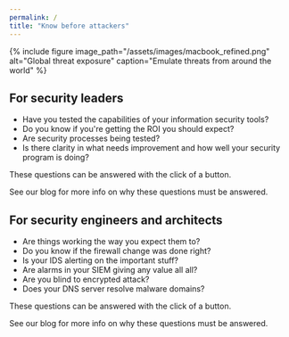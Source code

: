```yaml
---
permalink: /
title: "Know before attackers"
---
```


{% include figure image_path="/assets/images/macbook_refined.png" alt="Global threat exposure" caption="Emulate threats from around the world" %}

## For security leaders
* Have you tested the capabilities of your information security tools? 
* Do you know if you're getting the ROI you should expect? 
* Are security processes being tested? 
* Is there clarity in what needs improvement and how well your security program is doing?

These questions can be answered with the click of a button.

See our blog for more info on why these questions must be answered.

## For security engineers and architects
* Are things working the way you expect them to?
* Do you know if the firewall change was done right? 
* Is your IDS alerting on the important stuff? 
* Are alarms in your SIEM giving any value all all? 
* Are you blind to encrypted attack? 
* Does your DNS server resolve malware domains? 

These questions can be answered with the click of a button.

See our blog for more info on why these questions must be answered.

<script charset="utf-8" type="text/javascript" src="//js.hsforms.net/forms/shell.js"></script>
<script>
  hbspt.forms.create({
	portalId: "8898112",
	formId: "2b1cfdb3-6618-4dd8-86e4-4786274c0d38"
});
</script>